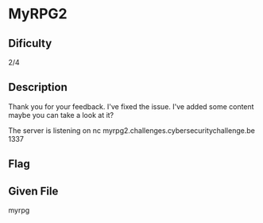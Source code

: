 # MyRPG2

## Dificulty
2/4

## Description
Thank you for your feedback. I've fixed the issue.
I've added some content maybe you can take a look at it?

The server is listening on
nc myrpg2.challenges.cybersecuritychallenge.be 1337

## Flag

## Given File
myrpg